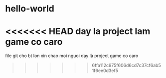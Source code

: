 # hello-world
<<<<<<< HEAD
day la project lam game co caro
=======
file git cho bt lon
xin chao moi nguoi day là project game co caro
>>>>>>> 6ffa112c975f606d6cd7c37cf6ab51f6ee0d3ef5
